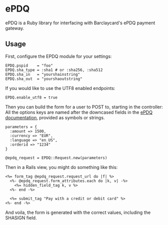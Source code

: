 ePDQ
====

ePDQ is a Ruby library for interfacing with Barclaycard's ePDQ payment gateway.

Usage
-----

First, configure the EPDQ module for your settings:

    EPDQ.pspid    = "foo"
    EPDQ.sha_type = :sha1 # or :sha256, :sha512
    EPDQ.sha_in   = "yourshainstring"
    EPDQ.sha_out  = "yourshaoutstring"

If you would like to use the UTF8 enabled endpoints:

    EPDQ.enable_utf8 = true

Then you can build the form for a user to POST to, starting in the controller:
All the options keys are named after the downcased fields in the [ePDQ
documentation](https://mdepayments.epdq.co.uk/ncol/ePDQ_e-Com-ADV_EN.pdf),
provided as symbols or strings.

    parameters = {
      :amount => 1500,
      :currency => "EUR",
      :language => "en_US",
      :orderid => "1234"
    }

    @epdq_request = EPDQ::Request.new(parameters)

Then in a Rails view, you might do something like this:

    <%= form_tag @epdq_request.request_url do |f| %>
      <%- @epdq_request.form_attributes.each do |k, v| -%>
        <%= hidden_field_tag k, v %>
      <%- end -%>

      <%= submit_tag "Pay with a credit or debit card" %>
    <%- end -%>

And voila, the form is generated with the correct values, including the SHASIGN
field.
